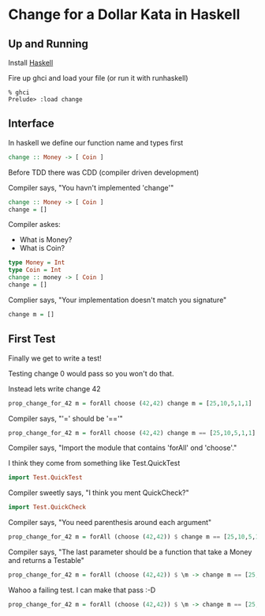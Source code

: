 Change for a Dollar Kata in Haskell
===================================

Up and Running
-------
Install [Haskell](http://www.haskell.org/platform/)

Fire up ghci and load your file (or run it with runhaskell)

```shell
% ghci
Prelude> :load change
```

Interface
---------

In haskell we define our function name and types first

```haskell
change :: Money -> [ Coin ]
```

Before TDD there was CDD (compiler driven development)

Compiler says, "You havn't implemented 'change'"

```haskell
change :: Money -> [ Coin ]
change = []
```
Compiler askes:
  - What is Money?
  - What is Coin?

```haskell
type Money = Int
type Coin = Int
change :: money -> [ Coin ]
change = []
```

Complier says, "Your implementation doesn't match you signature"

```haskell
change m = []
```

First Test
---------------

Finally we get to write a test!

Testing change 0 would pass so you won't do that.

Instead lets write change 42

```haskell
prop_change_for_42 m = forAll choose (42,42) change m = [25,10,5,1,1]
```

Compiler says, "'=' should be '=='"

```haskell
prop_change_for_42 m = forAll choose (42,42) change m == [25,10,5,1,1]
```

Compiler says, "Import the module that contains 'forAll' ond 'choose'."

I think they come from something like Test.QuickTest

```haskell
import Test.QuickTest
```

Compiler sweetly says, "I think you ment QuickCheck?"

```haskell
import Test.QuickCheck
```

Compiler says, "You need parenthesis around each argument"

```haskell
prop_change_for_42 m = forAll (choose (42,42)) $ change m == [25,10,5,1,1]
```

Compiler says, "The last parameter should be a function that take a Money and returns a Testable"

```haskell
prop_change_for_42 m = forAll (choose (42,42)) $ \m -> change m == [25,10,5,1,1]
```

Wahoo a failing test. I can make that pass :-D

```haskell
prop_change_for_42 m = forAll (choose (42,42)) $ \m -> change m == [25,10,5,1,1]
```
